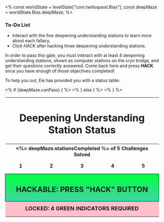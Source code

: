 <%
const worldState = levelState["com.twilioquest.Bias"];
const deepMaze = worldState.Bias.deepMaze;
%>

<div class="aside">
<h3>To-Do List</h3>
<ul>
  <li>Interact with the five deepening understanding stations to learn more about each fallacy.</li>
  <li>Click <em>HACK</em> after hacking three deepening understanding stations.</li>
</ul>
</div>

In order to pass this gate, you must interact with at least 4 deepening understanding stations, shown as computer stations on the cryo bridge, and get their questions correctly answered. Come back here and press __HACK__ once you have enough of those objectives completed!

To help you out, Ele has provided you with a status table:

<style>
.puzzle-grid {

}

.puzzle-grid td {
  width: 20%;
  height:50px;
  text-align:center;
  font-weight:bold;
}

.puzzle-grid td.unsolved-station {
  border: 1px solid black !important;
  font-size: 36px !important;
  background: rgb(180,58,58);
  background: linear-gradient(90deg, rgba(180,58,58,1) 0%, rgba(253,29,29,1) 39%, rgba(252,78,69,1) 100%);
}

.puzzle-grid td.solved-station {
  border: 1px solid black !important;
  font-size: 36px !important;
  background: rgb(62,214,167);
  background: linear-gradient(90deg, rgba(62,214,167,1) 0%, rgba(0,255,59,1) 100%);
}


</style>

<table class="puzzle-grid" style="border:none">
<tr><td colspan="5"><h1>Deepening Understanding Station Status</h1></td></tr>
<tr><th colspan="5" style="text-align: center"><%= deepMaze.stationsCompleted %> of 5 Challenges Solved</th></tr>
<tr>
  <td class="<%= deepMaze.stationFlags.objective2_5_deepmaze_1 ? 'solved-station' : 'unsolved-station' %>">1</td>
  <td class="<%= deepMaze.stationFlags.objective2_5_deepmaze_2 ? 'solved-station' : 'unsolved-station' %>">2</td>
  <td class="<%= deepMaze.stationFlags.objective2_5_deepmaze_3 ? 'solved-station' : 'unsolved-station' %>">3</td>
  <td class="<%= deepMaze.stationFlags.objective2_5_deepmaze_4 ? 'solved-station' : 'unsolved-station' %>">4</td>
  <td class="<%= deepMaze.stationFlags.objective2_5_deepmaze_5 ? 'solved-station' : 'unsolved-station' %>">5</td>
</tr>
<% if (deepMaze.canPass) { %>
<tr><td colspan="5" style="background-image: linear-gradient(0deg, rgba(62,214,167,1) 0%, rgba(0,255,59,1) 100%); border: 1px solid black"><h2>HACKABLE: PRESS "HACK" BUTTON </h2></td></tr>
<% } else { %>
<tr><td colspan="5" style="background-color: pink;font-size:18px">LOCKED: 4 GREEN INDICATORS REQUIRED</td></tr> 
<% } %>
</table>